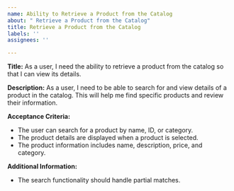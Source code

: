 ```yaml
---
name: Ability to Retrieve a Product from the Catalog
about: " Retrieve a Product from the Catalog"
title: Retrieve a Product from the Catalog
labels: ''
assignees: ''

---
```


**Title:** As a user, I need the ability to retrieve a product from the catalog so that I can view its details.

**Description:**
As a user, I need to be able to search for and view details of a product in the catalog. This will help me find specific products and review their information.

**Acceptance Criteria:**
- The user can search for a product by name, ID, or category.
- The product details are displayed when a product is selected.
- The product information includes name, description, price, and category.

**Additional Information:**
- The search functionality should handle partial matches.
